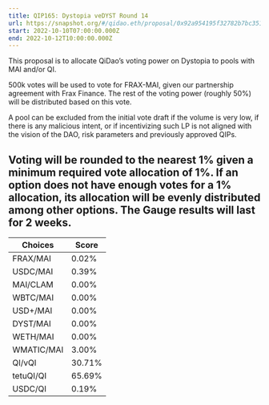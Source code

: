 ```yaml
---
title: QIP165: Dystopia veDYST Round 14
url: https://snapshot.org/#/qidao.eth/proposal/0x92a954195f32782b7bc351f0c1063cbf4f38dd78fe798c62a8a6468112b3f885
start: 2022-10-10T07:00:00.000Z
end: 2022-10-12T10:00:00.000Z
---
```

This proposal is to allocate QiDao’s voting power on Dystopia to pools with MAI and/or QI.

500k votes will be used to vote for FRAX-MAI, given our partnership agreement with Frax Finance. The rest of the voting power (roughly 50%) will be distributed based on this vote. 

A pool can be excluded from the initial vote draft if the volume is very low, if there is any malicious intent, or if incentivizing such LP is not aligned with the vision of the DAO, risk parameters and previously approved QIPs.

Voting will be rounded to the nearest 1% given a minimum required vote allocation of 1%. If an option does not have enough votes for a 1% allocation, its allocation will be evenly distributed among other options. The Gauge results will last for 2 weeks.
---
| Choices | Score |
| --- | --- |
| FRAX/MAI | 0.02% |
| USDC/MAI | 0.39% |
| MAI/CLAM | 0.00% |
| WBTC/MAI | 0.00% |
| USD+/MAI | 0.00% |
| DYST/MAI | 0.00% |
| WETH/MAI | 0.00% |
| WMATIC/MAI | 3.00% |
| QI/vQI | 30.71% |
| tetuQI/QI | 65.69% |
| USDC/QI | 0.19% |

